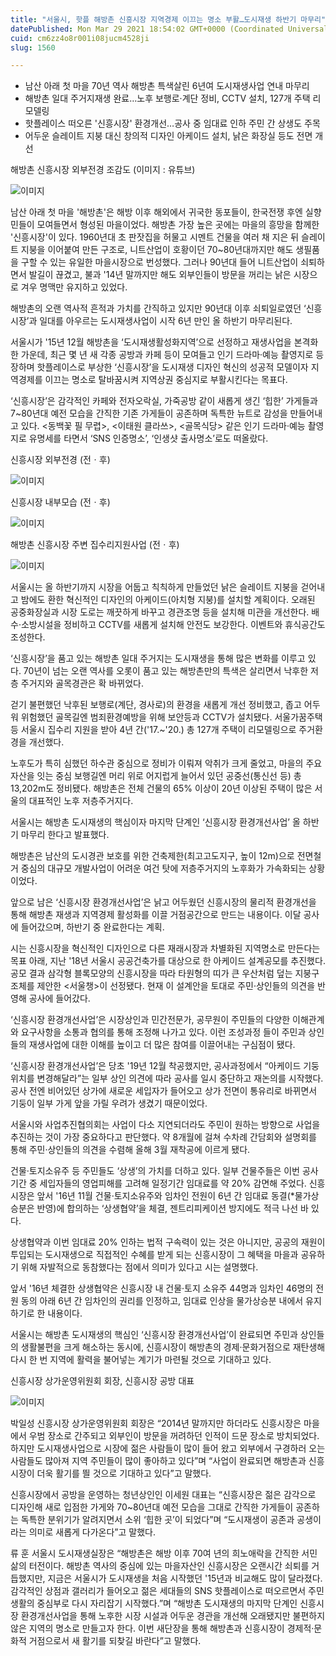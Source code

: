 ```yaml
---
title: "서울시, 핫플 해방촌 신흥시장 지역경제 이끄는 명소 부활…도시재생 하반기 마무리"
datePublished: Mon Mar 29 2021 18:54:02 GMT+0000 (Coordinated Universal Time)
cuid: cm6zz4o8r001i08jucm4528ji
slug: 1560

---
```



- 남산 아래 첫 마을 70년 역사 해방촌 특색살린 6년여 도시재생사업 연내 마무리
- 해방촌 일대 주거지재생 완료…노후 보행로‧계단 정비, CCTV 설치, 127개 주택 리모델링
- 핫플레이스 떠오른 '신흥시장' 환경개선…공사 중 임대료 인하 주민 간 상생도 주목
- 어두운 슬레이트 지붕 대신 창의적 디자인 아케이드 설치, 낡은 화장실 등도 전면 개선

해방촌 신흥시장 외부전경 조감도 (이미지 : 유튜브)

![이미지](https://cdn.hashnode.com/res/hashnode/image/upload/v1739247613718/7b916aac-7cc0-4465-ad9b-1d3e713f56ba.png)

남산 아래 첫 마을 '해방촌'은 해방 이후 해외에서 귀국한 동포들이, 한국전쟁 후엔 실향민들이 모여들면서 형성된 마을이었다. 해방촌 가장 높은 곳에는 마을의 흥망을 함께한 '신흥시장'이 있다. 1960년대 초 판잣집을 허물고 시멘트 건물을 여러 채 지은 뒤 슬레이트 지붕을 이어붙여 만든 구조로, 니트산업이 호황이던 70~80년대까지만 해도 생필품을 구할 수 있는 유일한 마을시장으로 번성했다. 그러나 90년대 들어 니트산업이 쇠퇴하면서 발길이 끊겼고, 불과 '14년 말까지만 해도 외부인들이 방문을 꺼리는 낡은 시장으로 겨우 명맥만 유지하고 있었다.

해방촌의 오랜 역사적 흔적과 가치를 간직하고 있지만 90년대 이후 쇠퇴일로였던 ‘신흥시장’과 일대를 아우르는 도시재생사업이 시작 6년 만인 올 하반기 마무리된다.

서울시가 '15년 12월 해방촌을 ‘도시재생활성화지역’으로 선정하고 재생사업을 본격화한 가운데, 최근 몇 년 새 각종 공방과 카페 등이 모여들고 인기 드라마‧예능 촬영지로 등장하며 핫플레이스로 부상한 ‘신흥시장’을 도시재생 디자인 혁신의 성공적 모델이자 지역경제를 이끄는 명소로 탈바꿈시켜 지역상권 중심지로 부활시킨다는 목표다.

‘신흥시장’은 감각적인 카페와 전자오락실, 가죽공방 같이 새롭게 생긴 ‘힙한’ 가게들과 7~80년대 예전 모습을 간직한 기존 가게들이 공존하며 독특한 뉴트로 감성을 만들어내고 있다. <동백꽃 필 무렵>, <이태원 클라쓰>, <골목식당> 같은 인기 드라마‧예능 촬영지로 유명세를 타면서 ‘SNS 인증명소’, ‘인생샷 출사명소’로도 떠올랐다.

신흥시장 외부전경 (전ㆍ후)

![이미지](https://cdn.hashnode.com/res/hashnode/image/upload/v1739247616116/c7b246d3-332d-45ad-afdf-63ed19d571d9.png)

신흥시장 내부모습 (전ㆍ후)

![이미지](https://cdn.hashnode.com/res/hashnode/image/upload/v1739247618886/ec753788-7386-4173-a781-9fb0c19d24ae.png)

해방촌 신흥시장 주변 집수리지원사업 (전ㆍ후)

![이미지](https://cdn.hashnode.com/res/hashnode/image/upload/v1739247621227/dce0aca7-50ad-439c-82fd-4465fdb50612.png)

서울시는 올 하반기까지 시장을 어둡고 칙칙하게 만들었던 낡은 슬레이트 지붕을 걷어내고 밤에도 환한 혁신적인 디자인의 아케이드(아치형 지붕)를 설치할 계획이다. 오래된 공중화장실과 시장 도로는 깨끗하게 바꾸고 경관조명 등을 설치해 미관을 개선한다. 배수‧소방시설을 정비하고 CCTV를 새롭게 설치해 안전도 보강한다. 이벤트와 휴식공간도 조성한다.

‘신흥시장’을 품고 있는 해방촌 일대 주거지는 도시재생을 통해 많은 변화를 이루고 있다. 70년이 넘는 오랜 역사를 오롯이 품고 있는 해방촌만의 특색은 살리면서 낙후한 저층 주거지와 골목경관은 확 바뀌었다.

걷기 불편했던 낙후된 보행로(계단, 경사로)의 환경을 새롭게 개선 정비했고, 좁고 어두워 위험했던 골목길엔 범죄환경예방을 위해 보안등과 CCTV가 설치됐다. 서울가꿈주택 등 서울시 집수리 지원을 받아 4년 간('17.~'20.) 총 127개 주택이 리모델링으로 주거환경을 개선했다.

노후도가 특히 심했던 하수관 중심으로 정비가 이뤄져 악취가 크게 줄었고, 마을의 주요 자산을 잇는 중심 보행길엔 머리 위로 어지럽게 늘어서 있던 공중선(통신선 등) 총 13,202m도 정비됐다. 해방촌은 전체 건물의 65% 이상이 20년 이상된 주택이 많은 서울의 대표적인 노후 저층주거지다.

서울시는 해방촌 도시재생의 핵심이자 마지막 단계인 ‘신흥시장 환경개선사업’ 올 하반기 마무리 한다고 발표했다.

해방촌은 남산의 도시경관 보호를 위한 건축제한(최고고도지구, 높이 12m)으로 전면철거 중심의 대규모 개발사업이 어려운 여건 탓에 저층주거지의 노후화가 가속화되는 상황이었다.

앞으로 남은 ‘신흥시장 환경개선사업’은 낡고 어두웠던 신흥시장의 물리적 환경개선을 통해 해방촌 재생과 지역경제 활성화를 이끌 거점공간으로 만드는 내용이다. 이달 공사에 들어갔으며, 하반기 중 완료한다는 계획.

시는 신흥시장을 혁신적인 디자인으로 다른 재래시장과 차별화된 지역명소로 만든다는 목표 아래, 지난 '18년 서울시 공공건축가를 대상으로 한 아케이드 설계공모를 추진했다. 공모 결과 삼각형 블록모양의 신흥시장을 따라 타원형의 띠가 큰 우산처럼 덮는 지붕구조체를 제안한 <서울챙>이 선정됐다. 현재 이 설계안을 토대로 주민‧상인들의 의견을 반영해 공사에 들어갔다.

‘신흥시장 환경개선사업’은 시장상인과 민간전문가, 공무원이 주민들의 다양한 이해관계와 요구사항을 소통과 협의를 통해 조정해 나가고 있다. 이런 조성과정 들이 주민과 상인들의 재생사업에 대한 이해를 높이고 더 많은 참여를 이끌어내는 구심점이 됐다.

‘신흥시장 환경개선사업’은 당초 '19년 12월 착공했지만, 공사과정에서 “아케이드 기둥 위치를 변경해달라”는 일부 상인 의견에 따라 공사를 일시 중단하고 재논의를 시작했다. 공사 전엔 비어있던 상가에 새로운 세입자가 들어오고 상가 전면이 통유리로 바뀌면서 기둥이 일부 가게 앞을 가릴 우려가 생겼기 때문이었다.

서울시와 사업추진협의회는 사업이 다소 지연되더라도 주민이 원하는 방향으로 사업을 추진하는 것이 가장 중요하다고 판단했다. 약 8개월에 걸쳐 수차례 간담회와 설명회를 통해 주민‧상인들의 의견을 수렴해 올해 3월 재착공에 이르게 됐다.

건물‧토지소유주 등 주민들도 ‘상생’의 가치를 더하고 있다. 일부 건물주들은 이번 공사기간 중 세입자들의 영업피해를 고려해 일정기간 임대료를 약 20% 감면해 주었다. 신흥시장은 앞서 '16년 11월 건물‧토지소유주와 임차인 전원이 6년 간 임대료 동결(*물가상승분은 반영)에 합의하는 ‘상생협약’을 체결, 젠트리피케이션 방지에도 적극 나선 바 있다.

상생협약과 이번 임대료 20% 인하는 법적 구속력이 있는 것은 아니지만, 공공의 재원이 투입되는 도시재생으로 직접적인 수혜를 받게 되는 신흥시장이 그 혜택을 마을과 공유하기 위해 자발적으로 동참했다는 점에서 의미가 있다고 시는 설명했다.

앞서 '16년 체결한 상생협약은 신흥시장 내 건물‧토지 소유주 44명과 임차인 46명의 전원 동의 아래 6년 간 임차인의 권리를 인정하고, 임대료 인상을 물가상승분 내에서 유지하기로 한 내용이다.

서울시는 해방촌 도시재생의 핵심인 ‘신흥시장 환경개선사업’이 완료되면 주민과 상인들의 생활불편을 크게 해소하는 동시에, 신흥시장이 해방촌의 경제‧문화거점으로 재탄생해 다시 한 번 지역에 활력을 불어넣는 계기가 마련될 것으로 기대하고 있다.

신흥시장 상가운영위원회 회장, 신흥시장 공방 대표

![이미지](https://cdn.hashnode.com/res/hashnode/image/upload/v1739247623302/d5a26b74-51f5-4217-ad48-99440ee6ecd4.png)

박일성 신흥시장 상가운영위원회 회장은 “2014년 말까지만 하더라도 신흥시장은 마을에서 우범 장소로 간주되고 외부인이 방문을 꺼려하던 인적이 드문 장소로 방치되었다. 하지만 도시재생사업으로 시장에 젊은 사람들이 많이 들어 왔고 외부에서 구경하러 오는 사람들도 많아져 지역 주민들이 많이 좋아하고 있다”며 “사업이 완료되면 해방촌과 신흥시장이 더욱 활기를 띌 것으로 기대하고 있다”고 말했다.

신흥시장에서 공방을 운영하는 청년상인인 이세원 대표는 “신흥시장은 젊은 감각으로 디자인해 새로 입점한 가게와 70~80년대 예전 모습을 그대로 간직한 가게들이 공존하는 독특한 분위기가 알려지면서 소위 ‘힙한 곳’이 되었다”며 “도시재생이 공존과 공생이라는 의미로 새롭게 다가온다”고 말했다.

류 훈 서울시 도시재생실장은 “해방촌은 해방 이후 70여 년의 희노애락을 간직한 서민 삶의 터전이다. 해방촌 역사의 중심에 있는 마을자산인 신흥시장은 오랜시간 쇠퇴를 거듭했지만, 지금은 서울시가 도시재생을 처음 시작했던 '15년과 비교해도 많이 달라졌다. 감각적인 상점과 갤러리가 들어오고 젊은 세대들의 SNS 핫플레이스로 떠오르면서 주민생활의 중심부로 다시 자리잡기 시작했다.”며 “해방촌 도시재생의 마지막 단계인 신흥시장 환경개선사업을 통해 노후한 시장 시설과 어두운 경관을 개선해 오래됐지만 불편하지 않은 지역의 명소로 만들고자 한다. 이번 새단장을 통해 해방촌과 신흥시장이 경제적‧문화적 거점으로서 새 활기를 되찾길 바란다”고 말했다.